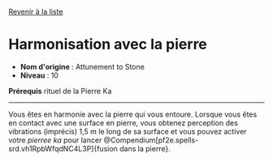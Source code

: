 [Revenir à la liste](list.md)

# Harmonisation avec la pierre

 * **Nom d'origine** : Attunement to Stone
 * **Niveau** : 10


<p><span id="ctl00_MainContent_DetailedOutput"><strong>Prérequis</strong> rituel de la Pierre Ka<br></span></p>
<hr>
<p>Vous êtes en harmonie avec la pierre qui vous entoure. Lorsque vous êtes en contact avec une surface en pierre, vous obtenez perception des vibrations (imprécis) 1,5 m le long de sa surface et vous pouvez activer votre <em>pierree ka</em> pour lancer @Compendium[pf2e.spells-srd.vh1RpbWfqdNC4L3P]{fusion dans la pierre}.&nbsp;</p>